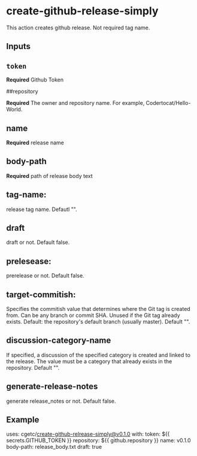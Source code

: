 # create-github-release-simply

This action creates github release.
Not required tag name.

## Inputs

## `token`

**Required** Github Token

##repository

**Required** The owner and repository name. For example, Codertocat/Hello-World.

## name

**Required** release name

## body-path

**Required** path of release body text

## tag-name:

release tag name. Defautl "".

## draft

draft or not. Default false.

## prelesease:

prerelease or not. Default false.

## target-commitish:

Specifies the commitish value that determines where the Git tag is created from. Can be any branch or commit SHA. Unused if the Git tag already exists. Default: the repository's default branch (usually master). Default "".

## discussion-category-name

If specified, a discussion of the specified category is created and linked to the release. The value must be a category that already exists in the repository. Default "".

## generate-release-notes

generate release_notes or not. Default false.


## Example

uses: cgetc/create-github-relrease-simply@v0.1.0
with:
    token: ${{ secrets.GITHUB_TOKEN }}
    repository: ${{ github.repository }}
    name: v0.1.0
    body-path: release_body.txt
    draft: true
